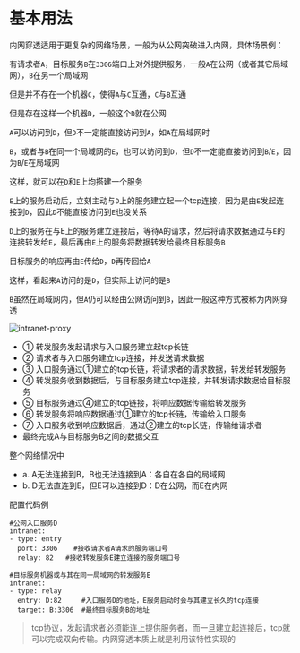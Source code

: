 # 基本用法
内网穿透适用于更复杂的网络场景，一般为从公网突破进入内网，具体场景例：

有请求者`A`，目标服务`B`在`3306`端口上对外提供服务，一般`A`在公网（或者其它局域网），`B`在另一个局域网

但是并不存在一个机器`C`，使得`A`与`C`互通，`C`与`B`互通

但是存在这样一个机器`D`，一般这个`D`就在公网

`A`可以访问到`D`，但`D`不一定能直接访问到`A`，如`A`在局域网时

`B`，或者与`B`在同一个局域网的`E`，也可以访问到`D`，但`D`不一定能直接访问到`B`/`E`，因为`B`/`E`在局域网

这样，就可以在`D`和`E`上均搭建一个服务

`E`上的服务启动后，立刻主动与`D`上的服务建立起一个tcp连接，因为是由`E`发起连接到`D`，因此`D`不能直接访问到`E`也没关系

`D`上的服务在与E上的服务建立连接后，等待`A`的请求，然后将请求数据通过与`E`的连接转发给`E`，最后再由`E`上的服务将数据转发给最终目标服务`B`

目标服务的响应再由`E`传给`D`，`D`再传回给`A`

这样，看起来`A`访问的是`D`，但实际上访问的是`B`

`B`虽然在局域网内，但`A`仍可以经由公网访问到`B`，因此一般这种方式被称为内网穿透

![intranet-proxy](https://user-images.githubusercontent.com/17873791/172583743-2176d1a7-108a-45ac-99cc-09f5686f9a7a.jpg)


* ① 转发服务发起请求与入口服务建立起tcp长链
* ② 请求者与入口服务建立tcp连接，并发送请求数据
* ③ 入口服务通过①建立的tcp长链，将请求者的请求数据，转发给转发服务
* ④ 转发服务收到数据后，与目标服务建立tcp连接，并转发请求数据给目标服务
* ⑤ 目标服务通过④建立的tcp链接，将响应数据传输给转发服务
* ⑥ 转发服务将响应数据通过①建立的tcp长链，传输给入口服务
* ⑦ 入口服务收到响应数据后，通过②建立的tcp长链，传输给请求者
* 最终完成A与目标服务B之间的数据交互

整个网络情况中
* a. A无法连接到B，B也无法连接到A：各自在各自的局域网
* b. D无法直连到E，但E可以连接到D：D在公网，而E在内网

配置代码例
```
#公网入口服务D
intranet:
- type: entry
  port: 3306    #接收请求者A请求的服务端口号
  relay: 82   #接收转发服务E建立连接的服务端口号

#目标服务机器或与其在同一局域网的转发服务E
intranet:
- type: relay
  entry: D:82     #入口服务D的地址，E服务启动时会与其建立长久的tcp连接
  target: B:3306  #最终目标服务B的地址
```

> tcp协议，发起请求者必须能连上提供服务者，而一旦建立起连接后，tcp就可以完成双向传输。内网穿透本质上就是利用该特性实现的
